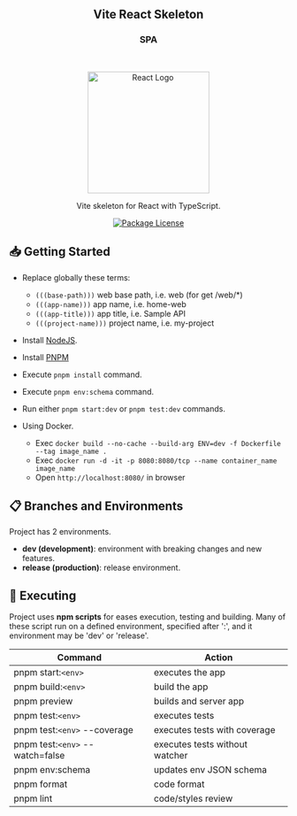 <h2 align="center"><b>Vite React Skeleton</b></h2>
<h3 align="center"><b>SPA</b></h3>

<br />

<p align="center">
  <a href="https://reactjs.org/" target="blank"><img src="https://upload.wikimedia.org/wikipedia/commons/a/a7/React-icon.svg" width="220" alt="React Logo" /></a>
</p>

<p align="center">
  Vite skeleton for React with TypeScript.
</p>

<p align="center">
  <a href="https://github.com/calvear93/react-template" target="_blank">
	<img src="https://img.shields.io/github/license/calvear93/react-template" alt="Package License" />
  </a>
</p>

## 📥 **Getting Started**

- Replace globally these terms:

    - `(((base-path)))` web base path, i.e. web (for get /web/\*)
    - `(((app-name)))` app name, i.e. home-web
    - `(((app-title)))` app title, i.e. Sample API
    - `(((project-name)))` project name, i.e. my-project

- Install [NodeJS](https://nodejs.org/es/).
- Install [PNPM](https://pnpm.io/installation)
- Execute `pnpm install` command.
- Execute `pnpm env:schema` command.
- Run either `pnpm start:dev` or `pnpm test:dev` commands.

- Using Docker.
    - Exec `docker build --no-cache --build-arg ENV=dev -f Dockerfile --tag image_name .`
    - Exec `docker run -d -it -p 8080:8080/tcp --name container_name image_name`
    - Open `http://localhost:8080/` in browser

## 📋 **Branches and Environments**

Project has 2 environments.

- **dev (development)**: environment with breaking changes and new features.
- **release (production)**: release environment.

## 🧪 **Executing**

Project uses **npm scripts** for eases execution, testing and building.
Many of these script run on a defined environment, specified after ':', and
it environment may be 'dev' or 'release'.

| Command                         | Action                         |
| ------------------------------- | ------------------------------ |
| pnpm start:`<env>`              | executes the app               |
| pnpm build:`<env>`              | build the app                  |
| pnpm preview                    | builds and server app          |
| pnpm test:`<env>`               | executes tests                 |
| pnpm test:`<env>` --coverage    | executes tests with coverage   |
| pnpm test:`<env>` --watch=false | executes tests without watcher |
| pnpm env:schema                 | updates env JSON schema        |
| pnpm format                     | code format                    |
| pnpm lint                       | code/styles review             |
